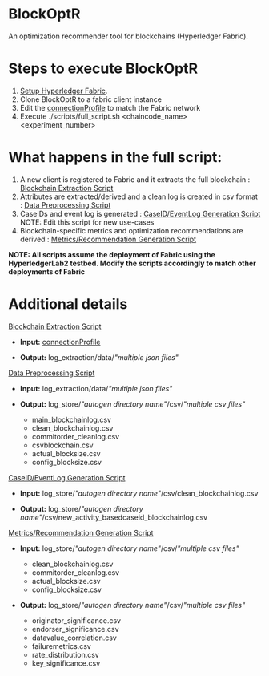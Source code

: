 # BlockOptR
An optimization recommender tool for blockchains (Hyperledger Fabric).

# Steps to execute BlockOptR
1. [Setup Hyperledger Fabric](https://hyperledger-fabric.readthedocs.io/en/release-2.2/getting_started.html).  
2. Clone BlockOptR to a fabric client instance 
3. Edit the [connectionProfile](log_extraction/connectionprofile.yaml) to match the Fabric network
4. Execute ./scripts/full_script.sh <chaincode_name> <experiment_number>

# What happens in the full script:
1. A new client is registered to Fabric and it extracts the full blockchain : [Blockchain Extraction Script](log_extraction/getBlockchainLogs.js)
2. Attributes are extracted/derived and a clean log is created in csv format : [Data Preprocessing Script](convert_to_csv/convert_blockchain_logs_to_csv.py)
3. CaseIDs and event log is generated : [CaseID/EventLog Generation Script](caseid_generation/caseid_generation.py) NOTE: Edit this script for new use-cases
4. Blockchain-specific metrics and optimization recommendations are derived : [Metrics/Recommendation Generation Script](metrics_evaluation/metrics_evaluation.py)

**NOTE: All scripts assume the deployment of Fabric using the HyperledgerLab2 testbed. Modify the scripts accordingly to match other deployments of Fabric**

# Additional details
[Blockchain Extraction Script](log_extraction/getBlockchainLogs.js)

+ **Input:** [connectionProfile](log_extraction/connectionprofile.yaml)

+ **Output:** log_extraction/data/*"multiple json files"*

[Data Preprocessing Script](convert_to_csv/convert_blockchain_logs_to_csv.py)  
            
+ **Input:** log_extraction/data/*"multiple json files"*  
            
+ **Output:** log_store/*"autogen directory name"*/csv/*"multiple csv files"*  
  - main_blockchainlog.csv
  - clean_blockchainlog.csv
  - commitorder_cleanlog.csv
  - csvblockchain.csv
  - actual_blocksize.csv
  - config_blocksize.csv

[CaseID/EventLog Generation Script](caseid_generation/caseid_generation.py)  
            
+ **Input:** log_store/*"autogen directory name"*/csv/clean_blockchainlog.csv  
            
+ **Output:** log_store/*"autogen directory name"*/csv/new_activity_basedcaseid_blockchainlog.csv  

[Metrics/Recommendation Generation Script](metrics_evaluation/metrics_evaluation.py)  
            
+ **Input:** log_store/*"autogen directory name"*/csv/*"multiple csv files"*
  - clean_blockchainlog.csv
  - commitorder_cleanlog.csv
  - actual_blocksize.csv
  - config_blocksize.csv  
            
+ **Output:** log_store/*"autogen directory name"*/csv/*"multiple csv files"*
  - originator_significance.csv
  - endorser_significance.csv
  - datavalue_correlation.csv
  - failuremetrics.csv
  - rate_distribution.csv
  - key_significance.csv
